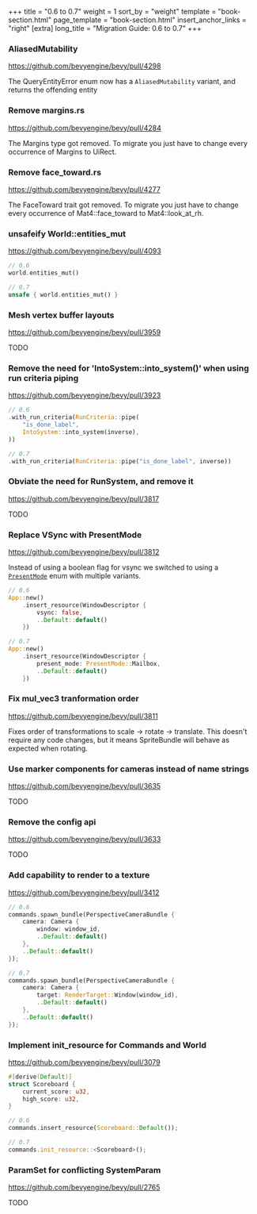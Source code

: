 +++
title = "0.6 to 0.7"
weight = 1
sort_by = "weight"
template = "book-section.html"
page_template = "book-section.html"
insert_anchor_links = "right"
[extra]
long_title = "Migration Guide: 0.6 to 0.7"
+++

### AliasedMutability

<https://github.com/bevyengine/bevy/pull/4298>

The QueryEntityError enum now has a `AliasedMutability` variant, and returns the offending entity

### Remove margins.rs

<https://github.com/bevyengine/bevy/pull/4284>

The Margins type got removed. To migrate you just have to change every occurrence of Margins to UiRect.

### Remove face_toward.rs

<https://github.com/bevyengine/bevy/pull/4277>

The FaceToward trait got removed. To migrate you just have to change every occurrence of Mat4::face_toward to Mat4::look_at_rh.

### unsafeify World::entities_mut

<https://github.com/bevyengine/bevy/pull/4093>

```rs
// 0.6
world.entities_mut()

// 0.7
unsafe { world.entities_mut() }
```

### Mesh vertex buffer layouts

<https://github.com/bevyengine/bevy/pull/3959>

TODO

### Remove the need for 'IntoSystem::into_system()' when using run criteria piping

<https://github.com/bevyengine/bevy/pull/3923>

```rs
// 0.6
.with_run_criteria(RunCriteria::pipe(
    "is_done_label",
    IntoSystem::into_system(inverse),
))

// 0.7
.with_run_criteria(RunCriteria::pipe("is_done_label", inverse))
```

### Obviate the need for RunSystem, and remove it

<https://github.com/bevyengine/bevy/pull/3817>

TODO

### Replace VSync with PresentMode

https://github.com/bevyengine/bevy/pull/3812

Instead of using a boolean flag for vsync we switched to using a [`PresentMode`](https://github.com/bevyengine/bevy/blob/e8cd2fc7275d0799115d6db57090c2f99d9a99a5/crates/bevy_window/src/window.rs#L24) enum with multiple variants.

```rs
// 0.6
App::new()
    .insert_resource(WindowDescriptor {
        vsync: false,
        ..Default::default()
    })

// 0.7
App::new()
    .insert_resource(WindowDescriptor {
        present_mode: PresentMode::Mailbox,
        ..Default::default()
    })
```

### Fix mul_vec3 tranformation order

<https://github.com/bevyengine/bevy/pull/3811>

Fixes order of transformations to scale -> rotate -> translate. This doesn't require any code changes, but it means SpriteBundle will behave as expected when rotating.

### Use marker components for cameras instead of name strings

<https://github.com/bevyengine/bevy/pull/3635>

TODO

### Remove the config api

<https://github.com/bevyengine/bevy/pull/3633>

TODO

### Add capability to render to a texture

<https://github.com/bevyengine/bevy/pull/3412>

```rs
// 0.6
commands.spawn_bundle(PerspectiveCameraBundle {
    camera: Camera {
        window: window_id,
        ..Default::default()
    },
    ..Default::default()
});

// 0.7
commands.spawn_bundle(PerspectiveCameraBundle {
    camera: Camera {
        target: RenderTarget::Window(window_id),
        ..Default::default()
    },
    ..Default::default()
});
```

### Implement init_resource for Commands and World

<https://github.com/bevyengine/bevy/pull/3079>

```rs
#[derive(Default)]
struct Scoreboard {
    current_score: u32,
    high_score: u32,
}

// 0.6
commands.insert_resource(Scoreboard::Default());

// 0.7
commands.init_resource::<Scoreboard>();
```

### ParamSet for conflicting SystemParam

<https://github.com/bevyengine/bevy/pull/2765>

TODO